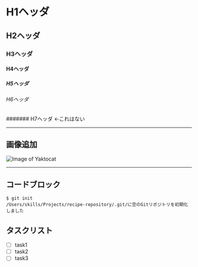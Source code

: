 # H1ヘッダ
## H2ヘッダ
### H3ヘッダ
#### H4ヘッダ
##### H5ヘッダ
###### H6ヘッダ
####### H7ヘッダ ←これはない

---

## 画像追加
![Image of Yaktocat](https://octodex.github.com/images/yaktocat.png)

---

## コードブロック
```
$ git init
/Users/skills/Projects/recipe-repository/.git/に空のGitリポジトリを初期化しました
```

## タスクリスト
- [ ] task1
- [ ] task2
- [ ] task3
